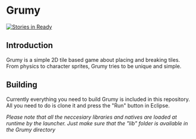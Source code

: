 # Grumy

[![Stories in Ready](https://badge.waffle.io/ThePlexianNetwork/Grumy.png?label=ready&title=Ready)](http://waffle.io/ThePlexianNetwork/Grumy)

## Introduction

Grumy is a simple 2D tile based game about placing and breaking tiles. From 
physics to character sprites, Grumy tries to be unique and simple.

## Building

Currently everything you need to build Grumy is included in this repository.
All you need to do is clone it and press the "Run" button in Eclipse.

*Please note that all the neccesiary libraries and natives are loaded at runtime
by the launcher. Just make sure that the "lib" folder is available in the Grumy
directory*


